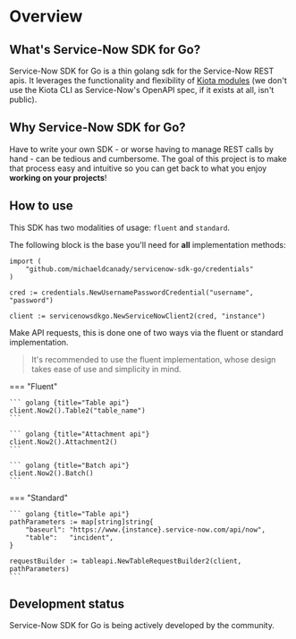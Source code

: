 # Overview

<!-- vale Microsoft = NO -->

## What's Service-Now SDK for Go?

Service-Now SDK for Go is a thin golang sdk for the Service-Now REST apis. It leverages the functionality and flexibility of [Kiota modules](https://github.com/orgs/microsoft/repositories?q=kiota-*-go) (we don't use the Kiota CLI as Service-Now's OpenAPI spec, if it exists at all, isn't public).

## Why Service-Now SDK for Go?

Have to write your own SDK - or worse having to manage REST calls by hand - can be tedious and cumbersome. The goal of this project is to make that process easy and intuitive so you can get back to what you enjoy **working on your projects**!

## How to use

This SDK has two modalities of usage: `fluent` and `standard`.

The following block is the base you'll need for **all** implementation methods:
```golang
import (
    "github.com/michaeldcanady/servicenow-sdk-go/credentials"
)

cred := credentials.NewUsernamePasswordCredential("username", "password")

client := servicenowsdkgo.NewServiceNowClient2(cred, "instance")
```

Make API requests, this is done one of two ways via the fluent or standard implementation.
> It's recommended to use the fluent implementation, whose design takes ease of use and simplicity in mind.

=== "Fluent"

    ``` golang {title="Table api"}
    client.Now2().Table2("table_name")
    ```

    ``` golang {title="Attachment api"}
    client.Now2().Attachment2()
    ```

    ``` golang {title="Batch api"}
    client.Now2().Batch()
    ```

=== "Standard"

    ``` golang {title="Table api"}
    pathParameters := map[string]string{
        "baseurl": "https://www.{instance}.service-now.com/api/now",
        "table":   "incident",
    }

    requestBuilder := tableapi.NewTableRequestBuilder2(client, pathParameters)
    ```

## Development status

Service-Now SDK for Go is being actively developed by the community.
